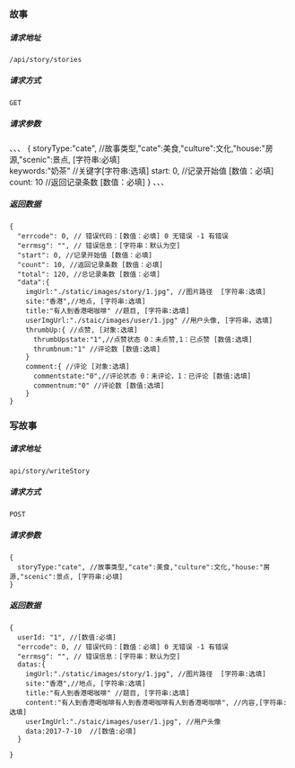 ### 故事

##### 请求地址

`/api/story/stories`

##### 请求方式

`GET`

##### 请求参数

、、、
{
  storyType:"cate", //故事类型,"cate":美食,"culture":文化,"house:"房源,"scenic":景点, [字符串:必填]    
  keywords:"奶茶" //关键字[字符串:选填]
  start: 0, //记录开始值 [数值：必填]
  count: 10 //返回记录条数 [数值：必填]
}
、、、

##### 返回数据
```
{ 
  "errcode": 0, // 错误代码：[数值：必填] 0 无错误 -1 有错误
  "errmsg": "", // 错误信息：[字符串：默认为空]
  "start": 0, //记录开始值 [数值：必填]
  "count": 10, //返回记录条数 [数值：必填]
  "total": 120, //总记录条数 [数值：必填]
  "data":{
    imgUrl:"./static/images/story/1.jpg", //图片路径  [字符串:选填]
    site:"香港",//地点, [字符串:选填]
    title:"有人到香港喝咖啡" //题目, [字符串:选填]
    userImgUrl:"./staic/images/user/1.jpg" //用户头像, [字符串，选填]
    thrumbUp:{ //点赞, [对象:选填]
      thrumbUpstate:"1",//点赞状态 0：未点赞,1：已点赞 [数值:选填]
      thrumbnum:"1" //评论数 [数值:选填]
    } 
    comment:{ //评论 [对象:选填]
      commentstate:"0",//评论状态 0：未评论，1：已评论 [数值:选填]
      commentnum:"0" //评论数 [数值:选填]           
    }
}
```

### 写故事

##### 请求地址

`api/story/writeStory`

##### 请求方式

`POST`

##### 请求参数

```
{
  storyType:"cate", //故事类型,"cate":美食,"culture":文化,"house:"房源,"scenic":景点, [字符串:必填]   
}
```

##### 返回数据
```
{
  userId: "1", //[数值:必填]
  "errcode": 0, // 错误代码：[数值：必填] 0 无错误 -1 有错误
  "errmsg": "", // 错误信息：[字符串：默认为空]
  datas:{         
    imgUrl:"./static/images/story/1.jpg", //图片路径  [字符串:选填]
    site:"香港",//地点, [字符串:选填]
    title:"有人到香港喝咖啡" //题目, [字符串:选填]
    content:"有人到香港喝咖啡有人到香港喝咖啡有人到香港喝咖啡", //内容,[字符串:选填]
    userImgUrl:"./staic/images/user/1.jpg", //用户头像
    data:2017-7-10  //[数值:必填] 
  }

}
```



